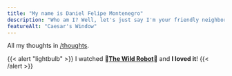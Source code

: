 ```yaml
---
title: "My name is Daniel Felipe Montenegro"
description: "Who am I? Well, let's just say I'm your friendly neighborhood software engineer."
featureAlt: "Caesar's Window"
---
```


All my thoughts in [/thoughts](/thoughts).

{{< alert "lightbulb" >}}
I watched 🤖[**The Wild Robot**](https://www.imdb.com/title/tt29623480/)🦆 and **I loved it**!
{{< /alert >}}


